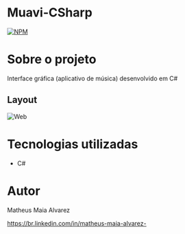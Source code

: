 # Muavi-CSharp

[![NPM](https://img.shields.io/npm/l/react)](https://github.com/MatheusAlvarez/Muavi-CSharp/blob/main/LICENSE) 

# Sobre o projeto

Interface gráfica (aplicativo de música) desenvolvido em C# 


## Layout 
![Web](https://github.com/MatheusAlvarez/Muavi-CSharp/blob/main/_assets/muavi1.PNG)


# Tecnologias utilizadas
- C#

# Autor

Matheus Maia Alvarez

https://br.linkedin.com/in/matheus-maia-alvarez-
